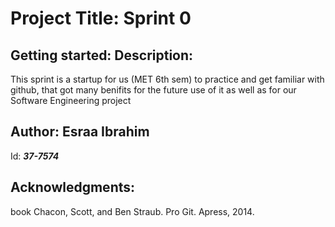 

# Project Title: Sprint 0


## Getting started: Description:
This sprint is a startup for us (MET 6th sem) to practice and get familiar with github, that got many benifits for the future use of it as well as for our Software Engineering project

## Author: Esraa Ibrahim

Id: *__37-7574__*

## Acknowledgments: 
book Chacon, Scott, and Ben Straub. Pro Git. Apress, 2014.
